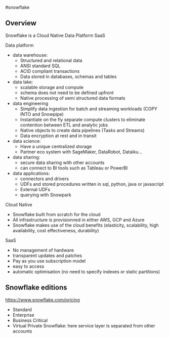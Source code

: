 #snowflake

## Overview

Snowflake is a Cloud Native Data Platform SaaS

Data platform

- data warehouse:
  - Structured and relational data
  - ANSI standard SQL
  - ACID compliant transactions
  - Data stored in databases, schemas and tables
- data lake:
  - scalable storage and compute
  - schema does not need to be defined upfront
  - Native processing of semi structured data formats
- data engineering
  - Simplify data ingestion for batch and streaming workloads (COPY INTO and Snowpipe)
  - Instantiate on the fly separate compute clusters to eliminate contention between ETL and analytic jobs
  - Native objects to create data pipelines (Tasks and Streams)
  - Data encryption at rest and in transit
- data science:
  - Have a unique centralized storage
  - Partner eco system with SageMaker, DataRobot, Dataiku...
- data sharing:
  - secure data sharing with other accounts
  - can connect to BI tools such as Tableau or PowerBI
- data applications:
  - connectors and drivers
  - UDFs and stored procedures written in sql, python, java or javascript
  - External UDFs
  - querying with Snowpark

Cloud Native

- Snowflake built from scratch for the cloud
- All infrastructure is provisionned in either AWS, GCP and Azure
- Snowflake makes use of the cloud benefits (elasticity, scalability, high availability, cost effectiveness, durability)

SaaS

- No management of hardware
- transparent updates and patches
- Pay as you use subscription model
- easy to access
- automatic optimisation (no need to specify indexes or static partitions)


## Snowflake editions

https://www.snowflake.com/pricing

- Standard
- Enterprise
- Business Critical
- Virtual Private Snowflake: here service layer is separated from other accounts
